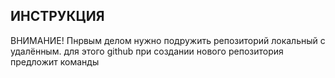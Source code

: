 ## ИНСТРУКЦИЯ
ВНИМАНИЕ!
Пнрвым делом нужно подружить репозиторий локальный с удалённым.
для этого github при создании нового репозитория предложит команды
